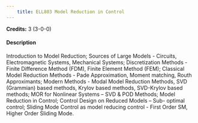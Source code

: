 ```yaml
---
    title: ELL803 Model Reduction in Control
---
```

**Credits:** 3 (3-0-0)



#### Description 
Introduction to Model Reduction; Sources of Large Models - Circuits, Electromagnetic Systems, Mechanical Systems; Discretization Methods - Finite Difference Method (FDM), Finite Element Method (FEM); Classical Model Reduction Methods - Pade Approximation, Moment matching, Routh Approximants; Modern Methods - Modal Model Reduction Methods, SVD (Grammian) based methods, Krylov based methods, SVD-Krylov based methods; MOR for Nonlinear Systems – SVD & POD Methods; Model Reduction in Control; Control Design on Reduced Models – Sub- optimal control; Sliding Mode Control as model reducing control - First Order SM, Higher Order Sliding Mode.